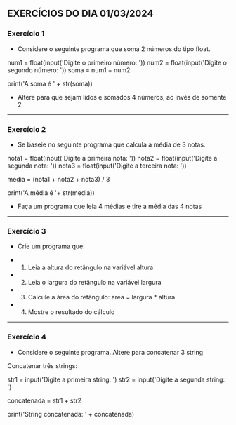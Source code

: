 ## EXERCÍCIOS DO DIA 01/03/2024

### Exercício 1 

- Considere o seguinte programa que soma 2 números do tipo float.
  
num1 = float(input('Digite o primeiro número: ')) 
num2 = float(input('Digite o segundo número: '))
soma = num1 + num2

print('A soma é ' + str(soma))

- Altere para que sejam lidos e somados 4 números, ao invés de somente 2
  
<hr>

### Exercício 2 

- Se baseie no seguinte programa que calcula a média de 3 notas. 

nota1 = float(input('Digite a primeira nota: ')) 
nota2 = float(input('Digite a segunda nota: ')) 
nota3 = float(input('Digite a terceira nota: ')) 

media = (nota1 + nota2 + nota3) / 3

print('A média é '+ str(media))

- Faça um programa que leia 4 médias e tire a média das 4 notas
  
<hr>

### Exercício 3 

- Crie um programa que:

- 1. Leia a altura do retângulo na variável altura
- 2. Leia o largura do retângulo na variável largura
- 3. Calcule a área do retângulo: area =  largura * altura
- 4. Mostre o resultado do cálculo
  
<hr>

### Exercício 4 

- Considere o seguinte programa. Altere para concatenar 3 string

Concatenar três strings:

str1 = input('Digite a primeira string: ') 
str2 = input('Digite a segunda string: ') 

concatenada = str1 + str2

print('String concatenada: ' + concatenada)

